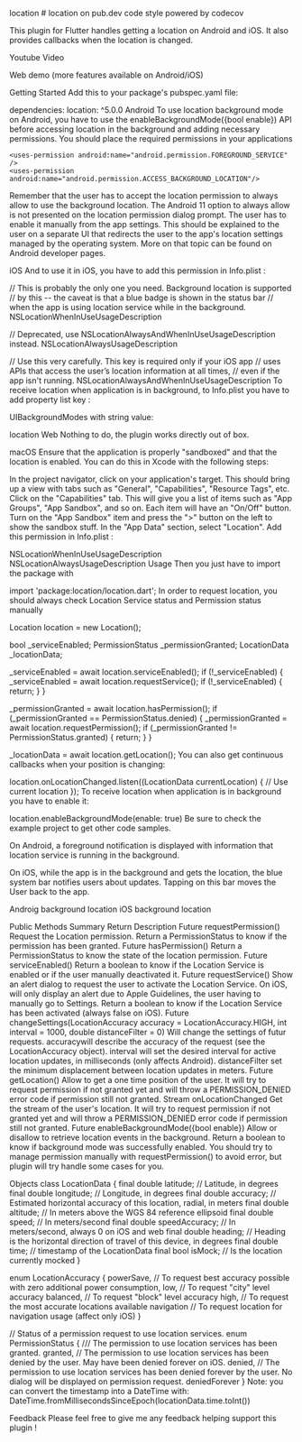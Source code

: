 location #
location on pub.dev code style powered by codecov

This plugin for Flutter handles getting a location on Android and iOS. It also provides callbacks when the location is changed.

Youtube Video

Web demo (more features available on Android/iOS)

Getting Started 
Add this to your package's pubspec.yaml file:

dependencies:
  location: ^5.0.0
Android 
To use location background mode on Android, you have to use the enableBackgroundMode({bool enable}) API before accessing location in the background and adding necessary permissions. You should place the required permissions in your applications

    <uses-permission android:name="android.permission.FOREGROUND_SERVICE" />
    <uses-permission android:name="android.permission.ACCESS_BACKGROUND_LOCATION"/>
Remember that the user has to accept the location permission to always allow to use the background location. The Android 11 option to always allow is not presented on the location permission dialog prompt. The user has to enable it manually from the app settings. This should be explained to the user on a separate UI that redirects the user to the app's location settings managed by the operating system. More on that topic can be found on Android developer pages.

iOS 
And to use it in iOS, you have to add this permission in Info.plist :

// This is probably the only one you need. Background location is supported
// by this -- the caveat is that a blue badge is shown in the status bar
// when the app is using location service while in the background.
NSLocationWhenInUseUsageDescription

// Deprecated, use NSLocationAlwaysAndWhenInUseUsageDescription instead.
NSLocationAlwaysUsageDescription

// Use this very carefully. This key is required only if your iOS app
// uses APIs that access the user’s location information at all times,
// even if the app isn't running.
NSLocationAlwaysAndWhenInUseUsageDescription
To receive location when application is in background, to Info.plist you have to add property list key :

UIBackgroundModes
with string value:

location
Web 
Nothing to do, the plugin works directly out of box.

macOS 
Ensure that the application is properly "sandboxed" and that the location is enabled. You can do this in Xcode with the following steps:

In the project navigator, click on your application's target. This should bring up a view with tabs such as "General", "Capabilities", "Resource Tags", etc.
Click on the "Capabilities" tab. This will give you a list of items such as "App Groups", "App Sandbox", and so on. Each item will have an "On/Off" button.
Turn on the "App Sandbox" item and press the ">" button on the left to show the sandbox stuff.
In the "App Data" section, select "Location".
Add this permission in Info.plist :

NSLocationWhenInUseUsageDescription
NSLocationAlwaysUsageDescription
Usage 
Then you just have to import the package with

import 'package:location/location.dart';
In order to request location, you should always check Location Service status and Permission status manually

Location location = new Location();

bool _serviceEnabled;
PermissionStatus _permissionGranted;
LocationData _locationData;

_serviceEnabled = await location.serviceEnabled();
if (!_serviceEnabled) {
  _serviceEnabled = await location.requestService();
  if (!_serviceEnabled) {
    return;
  }
}

_permissionGranted = await location.hasPermission();
if (_permissionGranted == PermissionStatus.denied) {
  _permissionGranted = await location.requestPermission();
  if (_permissionGranted != PermissionStatus.granted) {
    return;
  }
}

_locationData = await location.getLocation();
You can also get continuous callbacks when your position is changing:

location.onLocationChanged.listen((LocationData currentLocation) {
  // Use current location
});
To receive location when application is in background you have to enable it:

location.enableBackgroundMode(enable: true)
Be sure to check the example project to get other code samples.

On Android, a foreground notification is displayed with information that location service is running in the background.

On iOS, while the app is in the background and gets the location, the blue system bar notifies users about updates. Tapping on this bar moves the User back to the app.

Androig background location iOS background location

Public Methods Summary 
Return	Description
Future<PermissionStatus>	requestPermission()
Request the Location permission. Return a PermissionStatus to know if the permission has been granted.
Future<PermissionStatus>	hasPermission()
Return a PermissionStatus to know the state of the location permission.
Future<bool>	serviceEnabled()
Return a boolean to know if the Location Service is enabled or if the user manually deactivated it.
Future<bool>	requestService()
Show an alert dialog to request the user to activate the Location Service. On iOS, will only display an alert due to Apple Guidelines, the user having to manually go to Settings. Return a boolean to know if the Location Service has been activated (always false on iOS).
Future<bool>	changeSettings(LocationAccuracy accuracy = LocationAccuracy.HIGH, int interval = 1000, double distanceFilter = 0)
Will change the settings of futur requests. accuracywill describe the accuracy of the request (see the LocationAccuracy object). interval will set the desired interval for active location updates, in milliseconds (only affects Android). distanceFilter set the minimum displacement between location updates in meters.
Future<LocationData>	getLocation()
Allow to get a one time position of the user. It will try to request permission if not granted yet and will throw a PERMISSION_DENIED error code if permission still not granted.
Stream<LocationData>	onLocationChanged
Get the stream of the user's location. It will try to request permission if not granted yet and will throw a PERMISSION_DENIED error code if permission still not granted.
Future<bool>	enableBackgroundMode({bool enable})
Allow or disallow to retrieve location events in the background. Return a boolean to know if background mode was successfully enabled.
You should try to manage permission manually with requestPermission() to avoid error, but plugin will try handle some cases for you.

Objects 
class LocationData {
  final double latitude; // Latitude, in degrees
  final double longitude; // Longitude, in degrees
  final double accuracy; // Estimated horizontal accuracy of this location, radial, in meters
  final double altitude; // In meters above the WGS 84 reference ellipsoid
  final double speed; // In meters/second
  final double speedAccuracy; // In meters/second, always 0 on iOS and web
  final double heading; // Heading is the horizontal direction of travel of this device, in degrees
  final double time; // timestamp of the LocationData
  final bool isMock; // Is the location currently mocked
}


enum LocationAccuracy {
  powerSave, // To request best accuracy possible with zero additional power consumption,
  low, // To request "city" level accuracy
  balanced, // To request "block" level accuracy
  high, // To request the most accurate locations available
  navigation // To request location for navigation usage (affect only iOS)
}

// Status of a permission request to use location services.
enum PermissionStatus {
  /// The permission to use location services has been granted.
  granted,
  // The permission to use location services has been denied by the user. May have been denied forever on iOS.
  denied,
  // The permission to use location services has been denied forever by the user. No dialog will be displayed on permission request.
  deniedForever
}
Note: you can convert the timestamp into a DateTime with: DateTime.fromMillisecondsSinceEpoch(locationData.time.toInt())

Feedback 
Please feel free to give me any feedback helping support this plugin !